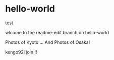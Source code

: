 # hello-world
test

wlcome to the readme-edit branch on hello-world

Photos of Kyoto ... 
And Photos of Osaka!

kengo92i join !!
